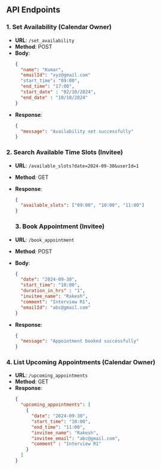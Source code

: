 ## API Endpoints

### 1. Set Availability (Calendar Owner)

- **URL**: `/set_availability`
- **Method**: POST
- **Body**: 
  ```json
  {
    "name": "Kumar",
    "emailId": "xyz@gmail.com"
    "start_time": "09:00",
    "end_time": "17:00",
    "start_date" : "02/10/2024",
    "end_date" : "10/10/2024"
  }

- **Response**:
  ```json
  {
    "message": "Availability set successfully"
  }
  ```

### 2. Search Available Time Slots (Invitee)

- **URL**: `/available_slots?date=2024-09-30&userId=1`
- **Method**: GET
- **Response**:
  ```json
  {
    "available_slots": ["09:00", "10:00", "11:00"]
  }
  ```
  ### 3. Book Appointment (Invitee)

- **URL**: `/book_appointment`
- **Method**: POST
- **Body**:
  ```json
  {
    "date": "2024-09-30",
    "start_time": "10:00",
    "duration_in_hrs" : "1",
    "invitee_name": "Rakesh",
    "comment": "Interview R1",
    "emailId": "abc@gmail.com"
  }
  ```
- **Response**:
  ```json
  {
    "message": "Appointment booked successfully"
  }

### 4. List Upcoming Appointments (Calendar Owner)

- **URL**: `/upcoming_appointments`
- **Method**: GET
- **Response**:
  ```json
  {
    "upcoming_appointments": [
      {
        "date": "2024-09-30",
        "start_time": "10:00",
        "end_time": "11:00",
        "invitee_name": "Rakesh",
        "invitee_email": "abc@gmail.com",
        "comment" : "Interview R1" 
      }
    ]
  }
  ```